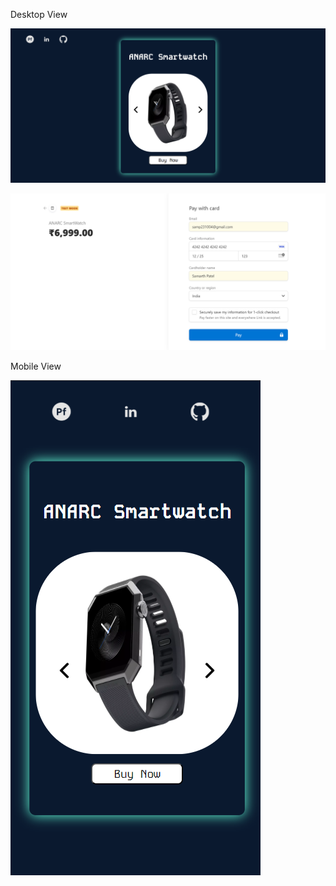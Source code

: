 Desktop View

![alt text](Screenshots/SS_1.png)

![alt text](Screenshots/SS_2.png)

Mobile View

![alt text](Screenshots/SS_3.png)
